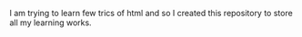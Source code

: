 I am trying to learn few trics of html and so I created this repository to store all my learning works.
